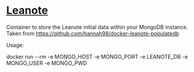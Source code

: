 # [Leanote](http://leanote.org/)

Container to store the Leanote initial data within your MongoDB instance. Taken from https://github.com/hannah98/docker-leanote-populatedb

Usage:

docker run --rm -e MONGO_HOST -e MONGO_PORT -e LEANOTE_DB -e MONGO_USER -e MONGO_PWD

